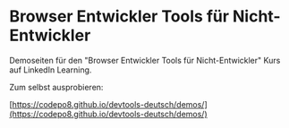 # Browser Entwickler Tools für Nicht-Entwickler

Demoseiten für den "Browser Entwickler Tools für Nicht-Entwickler" Kurs auf LinkedIn Learning.

Zum selbst ausprobieren:

[https://codepo8.github.io/devtools-deutsch/demos/](https://codepo8.github.io/devtools-deutsch/demos/)
